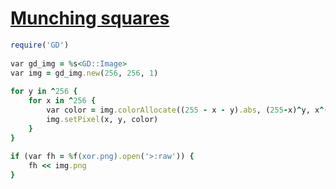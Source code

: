 [1]: http://rosettacode.org/wiki/Munching_squares

# [Munching squares][1]

```ruby
require('GD')
 
var gd_img = %s<GD::Image>
var img = gd_img.new(256, 256, 1)
 
for y in ^256 {
    for x in ^256 {
        var color = img.colorAllocate((255 - x - y).abs, (255-x)^y, x^(255-y))
        img.setPixel(x, y, color)
    }
}
 
if (var fh = %f(xor.png).open('>:raw')) {
    fh << img.png
}
```

